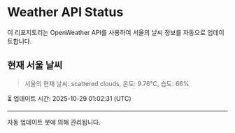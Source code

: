 
# Weather API Status

이 리포지토리는 OpenWeather API를 사용하여 서울의 날씨 정보를 자동으로 업데이트합니다.

## 현재 서울 날씨
> 서울의 현재 날씨: scattered clouds, 온도: 9.76°C, 습도: 66%

⏳ 업데이트 시간: 2025-10-29 01:02:31 (UTC)

---
자동 업데이트 봇에 의해 관리됩니다.
